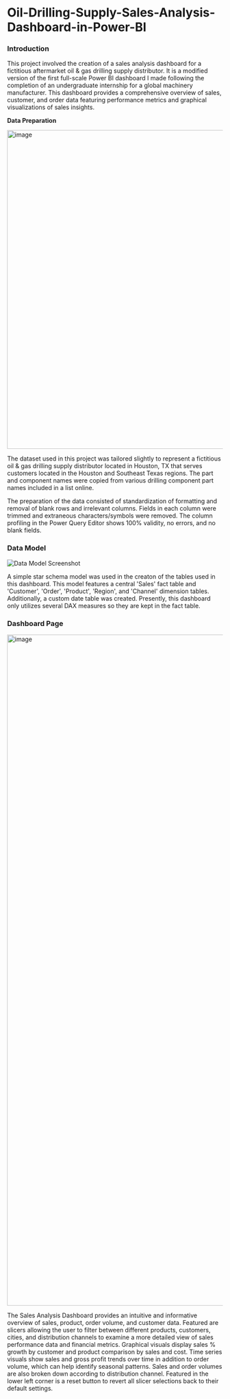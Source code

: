 # Oil-Drilling-Supply-Sales-Analysis-Dashboard-in-Power-BI

### Introduction

This project involved the creation of a sales analysis dashboard for a fictitious aftermarket oil & gas drilling supply distributor. It is a modified version of the first full-scale Power BI dashboard I made following the completion of an undergraduate internship for a global machinery manufacturer. This dashboard provides a comprehensive overview of sales, customer, and order data featuring performance metrics and graphical visualizations of sales insights.

**Data Preparation**

<img width="743" alt="image" src="https://github.com/rcfrazier127/Oil-Drilling-Supply-Sales-Dashboard-Power-BI/assets/63532077/48368b98-71c4-45d9-9e39-4bdbc231bdac">

The dataset used in this project was tailored slightly to represent a fictitious oil & gas drilling supply distributor located in Houston, TX that serves customers located in the Houston and Southeast Texas regions. The part and component names were copied from various drilling component part names included in a list online. 

The preparation of the data consisted of standardization of formatting and removal of blank rows and irrelevant columns. Fields in each column were trimmed and extraneous characters/symbols were removed. The column profiling in the Power Query Editor shows 100% validity, no errors, and no blank fields.

### Data Model

![Data Model Screenshot](https://github.com/rcfrazier127/Sales-Analysis-Dashboard-Power-BI/assets/63532077/24312a2a-472d-45df-b389-6df88ecb926b)

A simple star schema model was used in the creaton of the tables used in this dashboard. This model features a central 'Sales' fact table and 'Customer', 'Order', 'Product', 'Region', and 'Channel' dimension tables. Additionally, a custom date table was created. Presently, this dashboard only utilizes several DAX measures so they are kept in the fact table.

### Dashboard Page

<img width="1564" alt="image" src="https://github.com/rcfrazier127/Oil-Drilling-Supply-Sales-Dashboard-in-Power-BI/assets/63532077/ad67f964-8cc3-4cf9-9c0f-aae767cce80a">

The Sales Analysis Dashboard provides an intuitive and informative overview of sales, product, order volume, and customer data. Featured are slicers allowing the user to filter between different products, customers, cities, and distribution channels to examine a more detailed view of sales performance data and financial metrics. Graphical visuals display sales % growth by customer and product comparison by sales and cost. Time series visuals show sales and gross profit trends over time in addition to order volume, which can help identify seasonal patterns. Sales and order volumes are also broken down according to distribution channel. Featured in the lower left corner is a reset button to revert all slicer selections back to their default settings.
